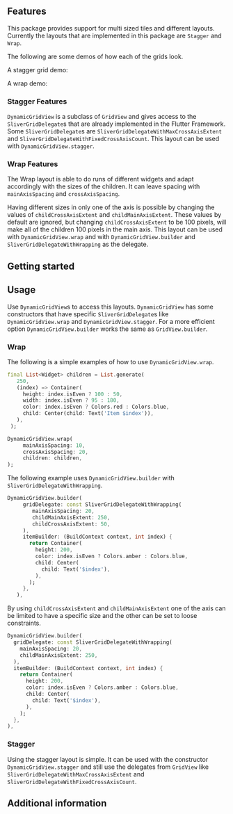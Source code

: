 <!--
TODO(DavBot02 & snat-s):

This README describes the package. If you publish this package to pub.dev,
this README's contents appear on the landing page for your package.

For information about how to write a good package README, see the guide for
[writing package pages](https://dart.dev/guides/libraries/writing-package-pages).

For general information about developing packages, see the Dart guide for
[creating packages](https://dart.dev/guides/libraries/create-library-packages)
and the Flutter guide for
[developing packages and plugins](https://flutter.dev/developing-packages).
-->

<!-- TODO(DavBot02): Put a short description of the package here that helps potential users
know whether this package might be useful for them.-->

## Features
This package provides support for multi sized tiles and different layouts.
Currently the layouts that are implemented in this package are `Stagger` and
`Wrap`.

The following are some demos of how each of the grids look.

A stagger grid demo:

<!-- TODO(snat-s): Add stagger video demo -->

A wrap demo:

<!-- TODO(snat-s): Add wrap video demo -->

### Stagger Features

`DynamicGridView` is a subclass of `GridView` and gives access
to the `SliverGridDelegate`s that are already implemented in the Flutter
Framework. Some `SliverGridDelegate`s are `SliverGridDelegateWithMaxCrossAxisExtent` and
`SliverGridDelegateWithFixedCrossAxisCount`. This layout can be used with
`DynamicGridView.stagger`.

### Wrap Features

The Wrap layout is able to do runs of different widgets and adapt accordingly with
the sizes of the children. It can leave spacing with `mainAxisSpacing` and
`crossAxisSpacing`.

Having different sizes in only one of the axis is possible by
changing the values of `childCrossAxisExtent` and `childMainAxisExtent`. These
values by default are ignored, but changing `childCrossAxisExtent` to be
100 pixels, will make all of the children 100 pixels in the main axis.
This layout can be used with `DynamicGridView.wrap` and with
`DynamicGridView.builder` and `SliverGridDelegateWithWrapping` as the delegate.

## Getting started

<!-- TODO(DavBot02): List prerequisites and provide or point to information on how to start using the package. -->

## Usage

Use `DynamicGridView`s to access this layouts.
`DynamicGridView` has some constructors that have specific `SliverGridDelegate`s like
`DynamicGridView.wrap` and `DynamicGridView.stagger`. For a more efficient option
`DynamicGridView.builder` works the same as `GridView.builder`.

### Wrap

The following is a simple examples of how to use `DynamicGridView.wrap`.

<?code-excerpt "dynamic_grid_view_wrap.dart" (Example)?>
```dart
final List<Widget> children = List.generate(
   250,
   (index) => Container(
     height: index.isEven ? 100 : 50,
     width: index.isEven ? 95 : 180,
     color: index.isEven ? Colors.red : Colors.blue,
     child: Center(child: Text('Item $index')),
   ),
 );

DynamicGridView.wrap(
     mainAxisSpacing: 10,
     crossAxisSpacing: 20,
     children: children,
);
```

The following example uses `DynamicGridView.builder` with
`SliverGridDelegateWithWrapping`.

<?code-excerpt "dynamic_grid_view_builder.dart (Example)"?>
```dart
DynamicGridView.builder(
     gridDelegate: const SliverGridDelegateWithWrapping(
        mainAxisSpacing: 20,
        childMainAxisExtent: 250,
        childCrossAxisExtent: 50,
     ),
     itemBuilder: (BuildContext context, int index) {
       return Container(
         height: 200,
         color: index.isEven ? Colors.amber : Colors.blue,
         child: Center(
           child: Text('$index'),
         ),
       );
     },
   ),
```

By using `childCrossAxisExtent` and `childMainAxisExtent` one of the axis
can be limited to have a specific size and the other can be set to loose
constraints.

<?code-excerpt "wrapping_fixed_axis.dart" (Example)?>
```dart
DynamicGridView.builder(
  gridDelegate: const SliverGridDelegateWithWrapping(
    mainAxisSpacing: 20,
    childMainAxisExtent: 250,
  ),
  itemBuilder: (BuildContext context, int index) {
    return Container(
      height: 200,
      color: index.isEven ? Colors.amber : Colors.blue,
      child: Center(
        child: Text('$index'),
      ),
    );
  },
),
```

### Stagger

Using the stagger layout is simple. It can be used with the constructor
`DynamicGridView.stagger` and still use the delegates from `GridView`
like `SliverGridDelegateWithMaxCrossAxisExtent` and
`SliverGridDelegateWithFixedCrossAxisCount`.

<!-- TODO(DavBot02): Add a code example of DynamicGrid.stagger -->

<!-- TODO(snat-s): Add a video of DynamicGrid.stagger -->

## Additional information

<!-- TODO(DavBot02): Tell users more about the package: where to find more information, how to
contribute to the package, how to file issues, what response they can expect
from the package authors, and more. -->
